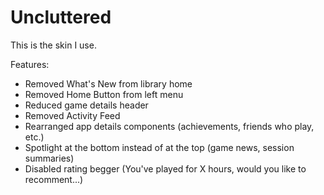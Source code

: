 # Uncluttered
This is the skin I use.

Features:
- Removed What's New from library home
- Removed Home Button from left menu
- Reduced game details header
- Removed Activity Feed
- Rearranged app details components (achievements, friends who play, etc.)
- Spotlight at the bottom instead of at the top (game news, session summaries)
- Disabled rating begger (You've played for X hours, would you like to recomment...)
